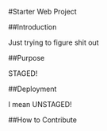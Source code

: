 #Starter Web Project

##Introduction

Just trying to figure shit out

##Purpose

STAGED!

##Deployment

I mean UNSTAGED!

##How to Contribute

